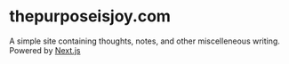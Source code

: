# thepurposeisjoy.com

A simple site containing thoughts, notes, and other miscelleneous writing. Powered by [Next.js](https://nextjs.org/)